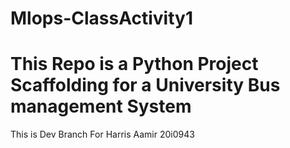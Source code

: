 # Mlops-ClassActivity1
# This Repo is a Python Project Scaffolding for a University Bus management System
This is Dev Branch For Harris Aamir 20i0943